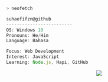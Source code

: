```bash
> neofetch
```

```javascript
suhaefifzn@github
-------------------------
OS: Windows 10
Pronouns: He/Him
Language: Bahasa

Focus: Web Development
Interest: JavaScript
Learning: Node.js, Hapi, GitHub
```
<p align="center">
  <a href="https://skillicons.dev">
    <img src="https://skillicons.dev/icons?i=js,html,css,bootstrap,jquery,php,nodejs,postgres,postman,vscode,github" />
  </a>
</p>

